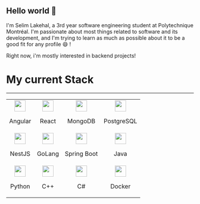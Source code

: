 ## Hello world 👋

I'm Selim Lakehal, a 3rd year software engineering student at Polytechnique Montréal. I'm passionate about most things related to software and its development, and I'm trying to learn as much as possible about it to be a good fit for any profile 😄 !

Right now, i'm mostly interested in backend projects!

# My current Stack

---

<link rel="stylesheet" type='text/css' href="https://cdn.jsdelivr.net/gh/devicons/devicon@latest/devicon.min.css" />
          
<table align="center">
   <!-- First row !-->
  <tr>
    <td align="center">
        <div>
          <img height=30 src="https://cdn.jsdelivr.net/gh/devicons/devicon@latest/icons/angular/angular-original.svg" />
          <p>Angular</p>
        </div>
    </td>
    <td align="center">
        <div>
          <img height=30 src="https://cdn.jsdelivr.net/gh/devicons/devicon@latest/icons/react/react-original.svg" />
          <p>React</p>
        </div>
    </td>
    <td align="center">
        <div>
          <img height=30 src="https://cdn.jsdelivr.net/gh/devicons/devicon@latest/icons/mongodb/mongodb-original.svg" />
          <p>MongoDB</p>
        </div>
    </td>
    <td align="center">
        <div>
          <img height=30 src="https://cdn.jsdelivr.net/gh/devicons/devicon@latest/icons/postgresql/postgresql-original.svg" />
          <p>PostgreSQL</p>
        </div>
    </td>
  </tr>
  <!-- Second row !-->
  <tr>
    <td align="center">
        <div>
          <img height=30 src="https://cdn.jsdelivr.net/gh/devicons/devicon@latest/icons/nestjs/nestjs-original.svg" />
          <p>NestJS</p>
        </div>
    </td>
    <td align="center">
        <div>
          <img height=30 src="https://cdn.jsdelivr.net/gh/devicons/devicon@latest/icons/go/go-original.svg" />
          <p>GoLang</p>
        </div>
    </td>
    <td align="center">
        <div>
          <img height=30 src="https://cdn.jsdelivr.net/gh/devicons/devicon@latest/icons/spring/spring-original.svg" />
          <p>Spring Boot</p>
        </div>
    </td>
    <td align="center">
        <div>
          <img height=30 src="https://cdn.jsdelivr.net/gh/devicons/devicon@latest/icons/java/java-original.svg" />
          <p>Java</p>
        </div>
    </td>
  </tr>   
 <!-- Third row !-->
<tr>
    <td align="center">
        <div>
          <img height=30 src="https://cdn.jsdelivr.net/gh/devicons/devicon@latest/icons/python/python-original.svg" />
          <p>Python</p>
        </div>
    </td>
    <td align="center">
        <div>
          <img height=30 src="https://cdn.jsdelivr.net/gh/devicons/devicon@latest/icons/cplusplus/cplusplus-original.svg" />
          <p>C++</p>
        </div>
    </td>
    <td align="center">
        <div>
          <img height=30 src="https://cdn.jsdelivr.net/gh/devicons/devicon@latest/icons/csharp/csharp-original.svg" />
          <p>C#</p>
        </div>
    </td>
    <td align="center">
        <div>
          <img height=30 src="https://cdn.jsdelivr.net/gh/devicons/devicon@latest/icons/docker/docker-original.svg" />
          <p>Docker</p>
        </div>
    </td>
  </tr>        
</table>
